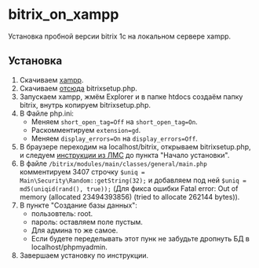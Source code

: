 # bitrix_on_xampp
Установка пробной версии bitrix 1c на локальном сервере xampp.

## Установка
1. Скачиваем [xampp](https://www.apachefriends.org/ru/index.html).
1. Скачиваем [отсюда](https://www.1c-bitrix.ru/download/cms.php#tab-subsection-2) bitrixsetup.php.
1. Запускаем xampp, жмём Explorer и в папке htdocs создаём папку bitrix, внутрь копируем bitrixsetup.php.
1. В Файле php.ini:
    - Меняем ```short_open_tag=Off``` на ```short_open_tag=On```.
    - Раскомментируем ```extension=gd```.
    - Меняем ```display_errors=On``` на ```display_errors=Off```.
1. В браузере переходим на localhost/bitrix, открываем bitrixsetup.php, и следуем [инструкции из ЛМС](https://online.mospolytech.ru/mod/scorm/view.php?id=438858) до пункта "Начало установки". 
1. В файле ```/bitrix/modules/main/classes/general/main.php``` комментируем 3407 строчку ```$uniq = Main\Security\Random::getString(32);``` и добавляем под ней ```$uniq = md5(uniqid(rand(), true));``` (Для фикса ошибки Fatal error: Out of memory (allocated 23494393856) (tried to allocate 262144 bytes)).
1. В пункте "Создание базы данных": 
    - пользовтель: root.
    - пароль: оставляем поле пустым.
    - Для админа то же самое.
    - Если будете переделывать этот пунк не забудьте дропнуть БД в localhost/phpmyadmin.
1. Завершаем установку по инструкции.
